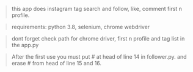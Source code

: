 > this app does instagram tag search and follow, like, comment first n profile.

> requirements: python 3.8, selenium, chrome webdriver

> dont forget check path for chrome driver, first n profile and tag list in the app.py

>After the first use you must put # at head of line 14 in follower.py. and erase # from head of line 15 and 16.
